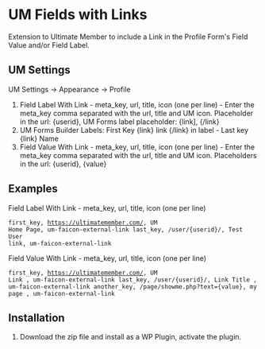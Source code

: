# UM Fields with Links
Extension to Ultimate Member to include a Link in the Profile Form's Field Value and/or Field Label.

## UM Settings
UM Settings -> Appearance -> Profile
1. Field Label With Link - meta_key, url, title, icon (one per line) - Enter the meta_key comma separated with the url, title and UM icon. Placeholder in the url: {userid}, UM Forms label placeholder: {link], {/link}
2. UM Forms Builder Labels: First Key {link} link {/link} in label - Last key {link} Name
3. Field Value With Link - meta_key, url, title, icon (one per line) - Enter the meta_key comma separated with the url, title and UM icon. Placeholders in the url: {userid}, {value}

## Examples
Field Label With Link - meta_key, url, title, icon (one per line)

<code>first_key, https://ultimatemember.com/, UM Home Page, um-faicon-external-link
last_key, /user/{userid}/, Test User link, um-faicon-external-link</code>

Field Value With Link - meta_key, url, title, icon (one per line)

<code>first_key, https://ultimatemember.com/, UM Link , um-faicon-external-link
last_key, /user/{userid}/, Link Title , um-faicon-external-link
another_key, /page/showme.php?text={value}, my page , um-faicon-external-link</code>

## Installation
1. Download the zip file and install as a WP Plugin, activate the plugin.
